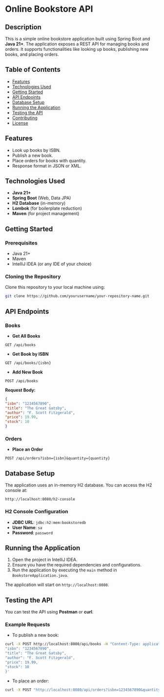 # Online Bookstore API

## Description

This is a simple online bookstore application built using Spring Boot and **Java 21+**. The application exposes a REST API for managing books and orders. It supports functionalities like looking up books, publishing new books, and placing orders.

## Table of Contents

- [Features](hashtag#features)
- [Technologies Used](hashtag#technologies-used)
- [Getting Started](hashtag#getting-started)
- [API Endpoints](hashtag#api-endpoints)
- [Database Setup](hashtag#database-setup)
- [Running the Application](hashtag#running-the-application)
- [Testing the API](hashtag#testing-the-api)
- [Contributing](hashtag#contributing)
- [License](hashtag#license)

## Features

- Look up books by ISBN.
- Publish a new book.
- Place orders for books with quantity.
- Response format in JSON or XML.

## Technologies Used

- **Java 21+**
- **Spring Boot** (Web, Data JPA)
- **H2 Database** (in-memory)
- **Lombok** (for boilerplate reduction)
- **Maven** (for project management)

## Getting Started

### Prerequisites

- Java 21+
- Maven
- IntelliJ IDEA (or any IDE of your choice)

### Cloning the Repository

Clone this repository to your local machine using:

```bash
git clone https://github.com/yourusername/your-repository-name.git
```

## API Endpoints

### Books

- **Get All Books**

 ```
 GET /api/books
 ```

- **Get Book by ISBN**

 ```
 GET /api/books/{isbn}
 ```

- **Add New Book**

 ```
 POST /api/books
 ```

 **Request Body:**
 ```json
 {
 "isbn": "1234567890",
 "title": "The Great Gatsby",
 "author": "F. Scott Fitzgerald",
 "price": 19.99,
 "stock": 10
 }
 ```

### Orders

- **Place an Order**

 ```
 POST /api/orders?isbn={isbn}&quantity={quantity}
 ```

## Database Setup

The application uses an in-memory H2 database. You can access the H2 console at:

```
http://localhost:8080/h2-console
```

### H2 Console Configuration

- **JDBC URL**: `jdbc:h2:mem:bookstoredb`
- **User Name**: `sa`
- **Password**: `password`

## Running the Application

1. Open the project in IntelliJ IDEA.
2. Ensure you have the required dependencies and configurations.
3. Run the application by executing the `main` method in `BookstoreApplication.java`.

The application will start on `http://localhost:8080`.

## Testing the API

You can test the API using **Postman** or **curl**.

### Example Requests

- To publish a new book:

 ```bash
 curl -X POST http://localhost:8080/api/books -H "Content-Type: application/json" -d '{
 "isbn": "1234567890",
 "title": "The Great Gatsby",
 "author": "F. Scott Fitzgerald",
 "price": 19.99,
 "stock": 10
 }'
 ```

- To place an order:

 ```bash
 curl -X POST "http://localhost:8080/api/orders?isbn=1234567890&quantity=2"
 ```
